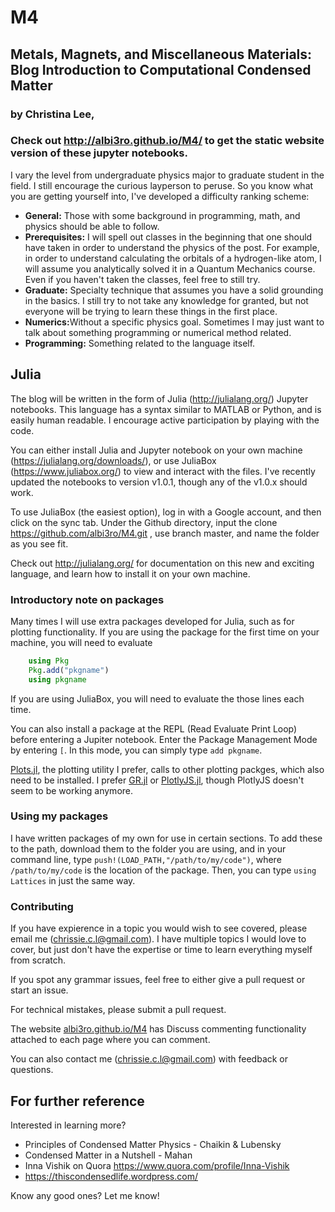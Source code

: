 # M4
## Metals, Magnets, and Miscellaneous Materials: Blog Introduction to Computational Condensed Matter

### by Christina Lee,

### Check out http://albi3ro.github.io/M4/ to get the static website version of these jupyter notebooks.



I vary the level from undergraduate physics major to graduate student in the field.  I still encourage the curious layperson to peruse.  So you know what you are getting yourself into, I've developed a difficulty ranking scheme:

* <b>General:</b> Those with some background in programming, math, and physics should be able to follow.
* <b>Prerequisites:</b> I will spell out classes in the beginning that one should have taken
    in order to understand the physics of the post.  For example, in order to understand calculating
    the orbitals of a hydrogen-like atom, I will assume you analytically solved it in a Quantum Mechanics course.
    Even if you haven't taken  the classes, feel free to still try.
* <b>Graduate:</b> Specialty technique that assumes you have a solid grounding in the basics.  I still try to not take any knowledge for granted, but not everyone will be trying to learn these things in the first place.
* <b>Numerics:</b>Without a specific physics goal.  Sometimes I may just want to talk about something programming or numerical method related.
* <b>Programming:</b> Something related to the language itself.

## Julia

The blog will be written in the form of Julia (http://julialang.org/) Jupyter notebooks. This language has a syntax similar to MATLAB or Python, and is easily human readable.  I encourage active participation by playing with the code.

You can either install Julia and Jupyter notebook on your own machine (https://julialang.org/downloads/), or use JuliaBox (https://www.juliabox.org/) to view and interact with the files. I've recently updated the notebooks to version v1.0.1, though any of the v1.0.x should work.

To use JuliaBox (the easiest option), log in with a Google account, and then click on the sync tab.  Under the Github directory, input the clone https://github.com/albi3ro/M4.git , use branch master, and name the folder as you see fit.

Check out http://julialang.org/ for documentation on this new and exciting language, and learn how to install it on your own machine.

### Introductory note on packages
Many times I will use extra packages developed for Julia, such as for plotting functionality. If you are using the package for the first time on your machine, you will need to evaluate 

```julia
    using Pkg
    Pkg.add("pkgname")
    using pkgname
```

If you are using JuliaBox, you will need to evaluate the those lines each time.

You can also install a package at the REPL (Read Evaluate Print Loop) before entering a Jupiter notebook.  Enter the Package Management Mode by entering `[`.  In this mode, you can simply type `add pkgname`.  

[Plots.jl](https://github.com/JuliaPlots/Plots.jl), the plotting utility I prefer, calls to other plotting packges, which also need to be installed.  I prefer [GR.jl](https://github.com/jheinen/GR.jl) or [PlotlyJS.jl](https://github.com/sglyon/PlotlyJS.jl), though PlotlyJS doesn't seem to be working anymore.

### Using my packages
I have written packages of my own for use in certain sections.  To add these to the path, download them to the folder you are using, and in your command line, type `push!(LOAD_PATH,"/path/to/my/code")`, where `/path/to/my/code` is the location of the package.  Then, you can type `using Lattices` in just the same way.  

### Contributing 

If you have expierence in a topic you would wish to see covered, please email me (chrissie.c.l@gmail.com).  I have multiple topics I would love to cover, but just don't have the expertise or time to learn everything myself from scratch. 

If you spot any grammar issues, feel free to either give a pull request or start an issue.  

For technical mistakes, please submit a pull request.  

The website [albi3ro.github.io/M4](albi3ro.github.io/M4) has Discuss commenting functionality attached to each page where you can comment.  

You can also contact me (chrissie.c.l@gmail.com) with feedback or questions.

## For further reference
Interested in learning more?

* Principles of Condensed Matter Physics - Chaikin & Lubensky
* Condensed Matter in a Nutshell - Mahan
* Inna Vishik on Quora https://www.quora.com/profile/Inna-Vishik
* https://thiscondensedlife.wordpress.com/

Know any good ones? Let me know!
